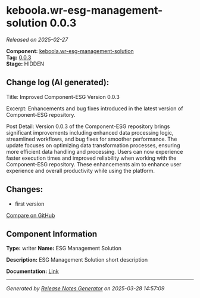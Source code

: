 #  keboola.wr-esg-management-solution 0.0.3

_Released on 2025-02-27_

**Component:** [keboola.wr-esg-management-solution](https://github.com/keboola/component-esg)  
**Tag:** [0.0.3](https://github.com/keboola/component-esg/releases/tag/0.0.3)  
**Stage:** HIDDEN


## Change log (AI generated):
Title: Improved Component-ESG Version 0.0.3

Excerpt: Enhancements and bug fixes introduced in the latest version of Component-ESG repository.

Post Detail: Version 0.0.3 of the Component-ESG repository brings significant improvements including enhanced data processing logic, streamlined workflows, and bug fixes for smoother performance. The update focuses on optimizing data transformation processes, ensuring more efficient data handling and processing. Users can now experience faster execution times and improved reliability when working with the Component-ESG repository. These enhancements aim to enhance user experience and overall productivity while using the platform.



## Changes:



- first version 



[Compare on GitHub](https://github.com/keboola/component-esg/compare/initial...0.0.3)



## Component Information
**Type:** writer
**Name:** ESG Management Solution

**Description:** ESG Management Solution short description


**Documentation:** [Link](https://github.com/keboola/component-esg/blob/master/README.md)



---
_Generated by [Release Notes Generator](https://github.com/keboola/release-notes-generator)
on 2025-03-28 14:57:09_